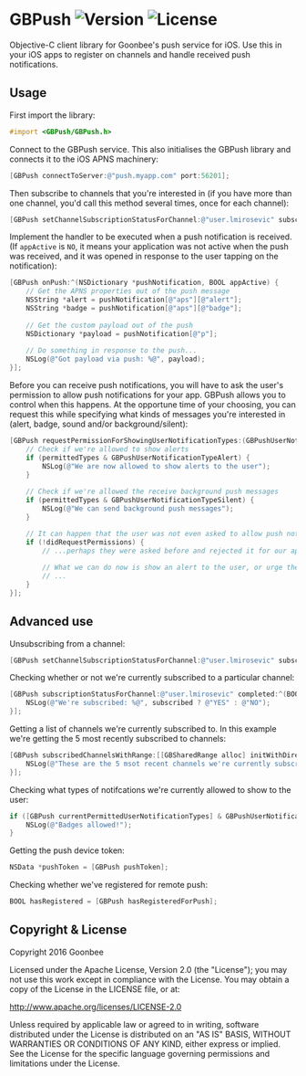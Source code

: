 # GBPush ![Version](https://img.shields.io/cocoapods/v/GBPush.svg?style=flat)&nbsp;![License](https://img.shields.io/badge/license-Apache_2-green.svg?style=flat)

Objective-C client library for Goonbee's push service for iOS. Use this in your iOS apps to register on channels and handle received push notifications.

Usage
------------

First import the library:

```objective-c
#import <GBPush/GBPush.h>
```

Connect to the GBPush service. This also initialises the GBPush library and connects it to the iOS APNS machinery:

```objective-c
[GBPush connectToServer:@"push.myapp.com" port:56201];
```

Then subscribe to channels that you're interested in (if you have more than one channel, you'd call this method several times, once for each channel):

```objective-c
[GBPush setChannelSubscriptionStatusForChannel:@"user.lmirosevic" subscriptionStatus:YES completed:nil];
```

Implement the handler to be executed when a push notification is received. (If `appActive` is `NO`, it means your application was not active when the push was received, and it was opened in response to the user tapping on the notification):

```objective-c
[GBPush onPush:^(NSDictionary *pushNotification, BOOL appActive) {
    // Get the APNS properties out of the push message
    NSString *alert = pushNotification[@"aps"][@"alert"];
    NSString *badge = pushNotification[@"aps"][@"badge"];
    
    // Get the custom payload out of the push
    NSDictionary *payload = pushNotification[@"p"];
    
    // Do something in response to the push...
    NSLog(@"Got payload via push: %@", payload);
}];
```

Before you can receive push notifications, you will have to ask the user's permission to allow push notifications for your app. GBPush allows you to control when this happens. At the opportune time of your choosing, you can request this while specifying what kinds of messages you're interested in (alert, badge, sound and/or background/silent):

```objective-c
[GBPush requestPermissionForShowingUserNotificationTypes:(GBPushUserNotificationTypeAlert | GBPushUserNotificationTypeBadge | GBPushUserNotificationTypeSound | GBPushUserNotificationTypeSilent) completed:^(GBPushUserNotificationType permittedTypes, BOOL didRequestPermissions) {
    // Check if we're allowed to show alerts
    if (permittedTypes & GBPushUserNotificationTypeAlert) {
        NSLog(@"We are now allowed to show alerts to the user");
    }
    
    // Check if we're allowed the receive background push messages
    if (permittedTypes & GBPushUserNotificationTypeSilent) {
        NSLog(@"We can send background push messages");
    }

    // It can happen that the user was not even asked to allow push notifications...
    if (!didRequestPermissions) {
        // ...perhaps they were asked before and rejected it for our app, and you only get to ask once.
        
        // What we can do now is show an alert to the user, or urge them to go to the Settings app and enable push for our app there.
        // ...
    }
}];
```

Advanced use
------------

Unsubscribing from a channel:

```objective-c
[GBPush setChannelSubscriptionStatusForChannel:@"user.lmirosevic" subscriptionStatus:NO completed:nil];
```

Checking whether or not we're currently subscribed to a particular channel:

```objective-c
[GBPush subscriptionStatusForChannel:@"user.lmirosevic" completed:^(BOOL subscribed, BOOL success) {
	NSLog(@"We're subscribed: %@", subscribed ? @"YES" : @"NO");
}];
```

Getting a list of channels we're currently subscribed to. In this example we're getting the 5 most recently subscribed to channels:

```objective-c
[GBPush subscribedChannelsWithRange:[[GBSharedRange alloc] initWithDirection:Direction_BACKWARDS index:0 length:5] completed:^(NSArray channels, BOOL success) {
    NSLog(@"These are the 5 msot recent channels we're currently subscribed on: %@", channels);
}];
```

Checking what types of notifcations we're currently allowed to show to the user:

```objective-c
if ([GBPush currentPermittedUserNotificationTypes] & GBPushUserNotificationTypeBadge) {
    NSLog(@"Badges allowed!");
}
```

Getting the push device token:

```objective-c
NSData *pushToken = [GBPush pushToken];
```

Checking whether we've registered for remote push:

```objective-c
BOOL hasRegistered = [GBPush hasRegisteredForPush];
```


Copyright & License
------------

Copyright 2016 Goonbee

Licensed under the Apache License, Version 2.0 (the "License"); you may not use this work except in compliance with the License. You may obtain a copy of the License in the LICENSE file, or at:

http://www.apache.org/licenses/LICENSE-2.0

Unless required by applicable law or agreed to in writing, software distributed under the License is distributed on an "AS IS" BASIS, WITHOUT WARRANTIES OR CONDITIONS OF ANY KIND, either express or implied. See the License for the specific language governing permissions and limitations under the License.
